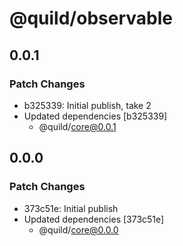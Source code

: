 # @quild/observable

## 0.0.1

### Patch Changes

- b325339: Initial publish, take 2
- Updated dependencies [b325339]
  - @quild/core@0.0.1

## 0.0.0

### Patch Changes

- 373c51e: Initial publish
- Updated dependencies [373c51e]
  - @quild/core@0.0.0
